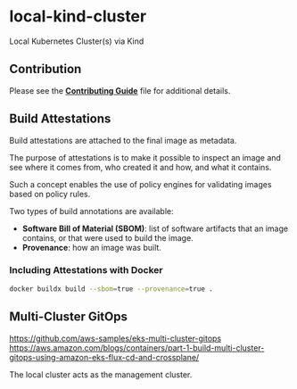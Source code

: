 # local-kind-cluster

Local Kubernetes Cluster(s) via Kind

## Contribution

Please see the [**Contributing Guide**](./CONTRIBUTING.md) file for additional details.

## Build Attestations

Build attestations are attached to the final image as metadata.

The purpose of attestations is to make it possible to inspect an image and see where it comes from, who created it and how, and what it contains.

Such a concept enables the use of policy engines for validating images based on policy rules.

Two types of build annotations are available:

- **Software Bill of Material (SBOM)**: list of software artifacts that an image contains, or that were used to build the image.
- **Provenance**: how an image was built.

### Including Attestations with Docker

```bash
docker buildx build --sbom=true --provenance=true .
```

## Multi-Cluster GitOps
https://github.com/aws-samples/eks-multi-cluster-gitops
https://aws.amazon.com/blogs/containers/part-1-build-multi-cluster-gitops-using-amazon-eks-flux-cd-and-crossplane/

The local cluster acts as the management cluster.
